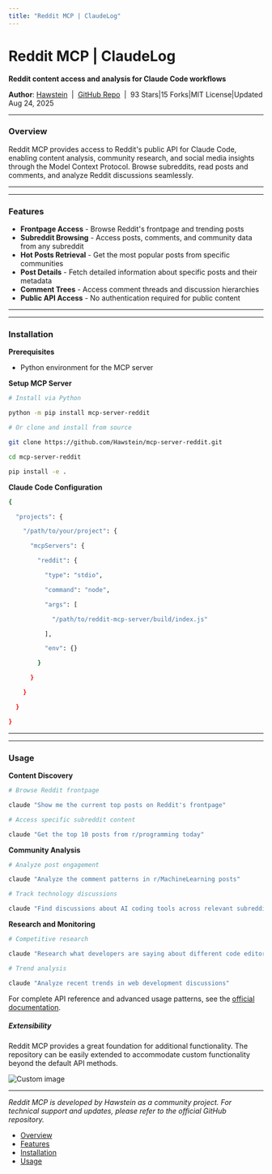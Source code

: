 ```yaml
---
title: "Reddit MCP | ClaudeLog"
---
```


# Reddit MCP | ClaudeLog

**Reddit content access and analysis for Claude Code workflows**

**Author**: [Hawstein](https://github.com/Hawstein)  |  [GitHub Repo](https://github.com/Hawstein/mcp-server-reddit)  |  93 Stars|15 Forks|MIT License|Updated Aug 24, 2025

* * *

### Overview[​](#overview "Direct link to Overview")

Reddit MCP provides access to Reddit's public API for Claude Code, enabling content analysis, community research, and social media insights through the Model Context Protocol. Browse subreddits, read posts and comments, and analyze Reddit discussions seamlessly.

* * *

* * *

### Features[​](#features "Direct link to Features")

-   **Frontpage Access** - Browse Reddit's frontpage and trending posts
-   **Subreddit Browsing** - Access posts, comments, and community data from any subreddit
-   **Hot Posts Retrieval** - Get the most popular posts from specific communities
-   **Post Details** - Fetch detailed information about specific posts and their metadata
-   **Comment Trees** - Access comment threads and discussion hierarchies
-   **Public API Access** - No authentication required for public content

* * *

* * *

### Installation[​](#installation "Direct link to Installation")

**Prerequisites**

-   Python environment for the MCP server

**Setup MCP Server**

```bash
# Install via Python

python -m pip install mcp-server-reddit

# Or clone and install from source

git clone https://github.com/Hawstein/mcp-server-reddit.git

cd mcp-server-reddit

pip install -e .

```

**Claude Code Configuration**

```bash
{

  "projects": {

    "/path/to/your/project": {

      "mcpServers": {

        "reddit": {

          "type": "stdio",

          "command": "node",

          "args": [

            "/path/to/reddit-mcp-server/build/index.js"

          ],

          "env": {}

        }

      }

    }

  }

}

```

* * *

* * *

### Usage[​](#usage "Direct link to Usage")

**Content Discovery**

```bash
# Browse Reddit frontpage

claude "Show me the current top posts on Reddit's frontpage"

# Access specific subreddit content

claude "Get the top 10 posts from r/programming today"

```

**Community Analysis**

```bash
# Analyze post engagement

claude "Analyze the comment patterns in r/MachineLearning posts"

# Track technology discussions

claude "Find discussions about AI coding tools across relevant subreddits"

```

**Research and Monitoring**

```bash
# Competitive research

claude "Research what developers are saying about different code editors"

# Trend analysis

claude "Analyze recent trends in web development discussions"

```

For complete API reference and advanced usage patterns, see the [official documentation](https://github.com/Hawstein/mcp-server-reddit).

##### Extensibility

Reddit MCP provides a great foundation for additional functionality. The repository can be easily extended to accommodate custom functionality beyond the default API methods.

<img src="/img/discovery/003.png" alt="Custom image" style="max-width: 165px; height: auto;" />

* * *

*Reddit MCP is developed by Hawstein as a community project. For technical support and updates, please refer to the official GitHub repository.*

-   [Overview](#overview)
-   [Features](#features)
-   [Installation](#installation)
-   [Usage](#usage)